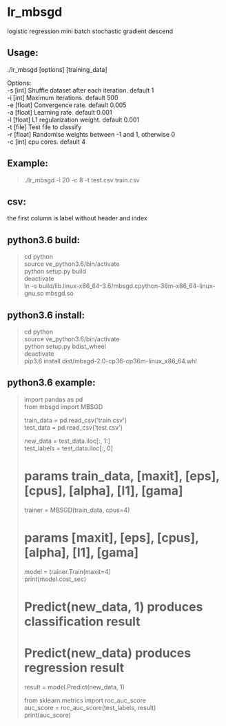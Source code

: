 # lr_mbsgd
logistic regression mini batch stochastic gradient descend  

## Usage:  
./lr_mbsgd [options] [training_data]  

Options:  
-s [int]   Shuffle dataset after each iteration. default 1  
-i [int]   Maximum iterations. default 500  
-e [float] Convergence rate. default 0.005  
-a [float] Learning rate. default 0.001  
-l [float] L1 regularization weight. default 0.001  
-t [file]  Test file to classify  
-r [float] Randomise weights between -1 and 1, otherwise 0  
-c [int]   cpu cores. default 4  

## Example:  
> ./lr_mbsgd -i 20 -c 8 -t test.csv train.csv  

## csv:  
the first column is label without header and index  

## python3.6 build:  
> cd python  
> source ve_python3.6/bin/activate  
> python setup.py build  
> deactivate  
> ln -s build/lib.linux-x86_64-3.6/mbsgd.cpython-36m-x86_64-linux-gnu.so mbsgd.so  

## python3.6 install:  
> cd python  
> source ve_python3.6/bin/activate  
> python setup.py bdist_wheel  
> deactivate  
> pip3.6 install dist/mbsgd-2.0-cp36-cp36m-linux_x86_64.whl  

## python3.6 example:  
> import pandas as pd  
> from mbsgd import MBSGD  
> 
> train_data = pd.read_csv('train.csv')  
> test_data = pd.read_csv('test.csv')  
> 
> new_data = test_data.iloc[:, 1:]  
> test_labels = test_data.iloc[:, 0]  
> 
> # params train_data, [maxit], [eps], [cpus], [alpha], [l1], [gama]  
> trainer = MBSGD(train_data, cpus=4)  
> # params  [maxit], [eps], [cpus], [alpha], [l1], [gama]  
> model = trainer.Train(maxit=4)  
> print(model.cost_sec)  
> 
> # Predict(new_data, 1) produces classification result  
> # Predict(new_data) produces regression result  
> result = model.Predict(new_data, 1)  
> 
> from sklearn.metrics import roc_auc_score  
> auc_score = roc_auc_score(test_labels, result)  
> print(auc_score)  
